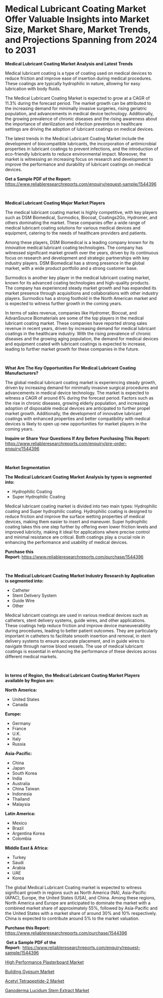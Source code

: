 <p><h1>Medical Lubricant Coating Market Offer Valuable Insights into Market Size, Market Share, Market Trends, and Projections Spanning from 2024 to 2031</h1></p><p><strong>Medical Lubricant Coating Market Analysis and Latest Trends</strong></p>
<p><p>Medical lubricant coating is a type of coating used on medical devices to reduce friction and improve ease of insertion during medical procedures. These coatings are typically hydrophilic in nature, allowing for easy lubrication with body fluids.</p><p>The Medical Lubricant Coating Market is expected to grow at a CAGR of 11.3% during the forecast period. The market growth can be attributed to the increasing demand for minimally invasive surgeries, rising geriatric population, and advancements in medical device technology. Additionally, the growing prevalence of chronic diseases and the rising awareness about the importance of sterilization and infection prevention in healthcare settings are driving the adoption of lubricant coatings on medical devices.</p><p>The latest trends in the Medical Lubricant Coating Market include the development of biocompatible lubricants, the incorporation of antimicrobial properties in lubricant coatings to prevent infections, and the introduction of eco-friendly lubricants to reduce environmental impact. Moreover, the market is witnessing an increasing focus on research and development to improve the performance and durability of lubricant coatings on medical devices.</p></p>
<p><strong>Get a Sample PDF of the Report:&nbsp;</strong> <a href="https://www.reliableresearchreports.com/enquiry/request-sample/1544396">https://www.reliableresearchreports.com/enquiry/request-sample/1544396</a></p>
<p>&nbsp;</p>
<p><strong>Medical Lubricant Coating Major Market Players</strong></p>
<p><p>The medical lubricant coating market is highly competitive, with key players such as DSM Biomedical, Surmodics, Biocoat, Coatings2Go, Hydromer, and others dominating the market. These companies offer a wide range of medical lubricant coating solutions for various medical devices and equipment, catering to the needs of healthcare providers and patients.</p><p>Among these players, DSM Biomedical is a leading company known for its innovative medical lubricant coating technologies. The company has witnessed significant market growth over the years, driven by its continuous focus on research and development and strategic partnerships with key industry players. DSM Biomedical has a strong presence in the global market, with a wide product portfolio and a strong customer base.</p><p>Surmodics is another key player in the medical lubricant coating market, known for its advanced coating technologies and high-quality products. The company has experienced steady market growth and has expanded its market presence through acquisitions and collaborations with other industry players. Surmodics has a strong foothold in the North American market and is expected to witness further growth in the coming years.</p><p>In terms of sales revenue, companies like Hydromer, Biocoat, and AdvanSource Biomaterials are some of the top players in the medical lubricant coating market. These companies have reported strong sales revenue in recent years, driven by increasing demand for medical lubricant coatings in the healthcare industry. With the rising prevalence of chronic diseases and the growing aging population, the demand for medical devices and equipment coated with lubricant coatings is expected to increase, leading to further market growth for these companies in the future.</p></p>
<p>&nbsp;</p>
<p><strong>What Are The Key Opportunities For Medical Lubricant Coating Manufacturers?</strong></p>
<p><p>The global medical lubricant coating market is experiencing steady growth, driven by increasing demand for minimally invasive surgical procedures and advancements in medical device technology. The market is expected to witness a CAGR of around 6% during the forecast period. Factors such as the rise in chronic diseases, growing elderly population, and increasing adoption of disposable medical devices are anticipated to further propel market growth. Additionally, the development of innovative lubricant coatings with enhanced properties and better compatibility with medical devices is likely to open up new opportunities for market players in the coming years.</p></p>
<p><strong>Inquire or Share Your Questions If Any Before Purchasing This Report:</strong> <a href="https://www.reliableresearchreports.com/enquiry/pre-order-enquiry/1544396">https://www.reliableresearchreports.com/enquiry/pre-order-enquiry/1544396</a></p>
<p>&nbsp;</p>
<p><strong>Market Segmentation</strong></p>
<p><strong>The Medical Lubricant Coating Market Analysis by types is segmented into:</strong></p>
<p><ul><li>Hydrophilic Coating</li><li>Super Hydrophilic Coating</li></ul></p>
<p><p>Medical lubricant coating market is divided into two main types: Hydrophilic coating and Super hydrophilic coating. Hydrophilic coating is designed to reduce friction and improve the surface wetting properties of medical devices, making them easier to insert and maneuver. Super hydrophilic coating takes this one step further by offering even lower friction levels and improved lubricity, making it ideal for applications where precise control and minimal resistance are critical. Both coatings play a crucial role in enhancing the performance and usability of medical devices.</p></p>
<p><strong>Purchase this Report:&nbsp;</strong><a href="https://www.reliableresearchreports.com/purchase/1544396">https://www.reliableresearchreports.com/purchase/1544396</a></p>
<p>&nbsp;</p>
<p><strong>The Medical Lubricant Coating Market Industry Research by Application is segmented into:</strong></p>
<p><ul><li>Catheter</li><li>Stent Delivery System</li><li>Guide Wire</li><li>Other</li></ul></p>
<p><p>Medical lubricant coatings are used in various medical devices such as catheters, stent delivery systems, guide wires, and other applications. These coatings help reduce friction and improve device maneuverability during procedures, leading to better patient outcomes. They are particularly important in catheters to facilitate smooth insertion and removal, in stent delivery systems to ensure accurate placement, and in guide wires to navigate through narrow blood vessels. The use of medical lubricant coatings is essential in enhancing the performance of these devices across different medical markets.</p></p>
<p>&nbsp;</p>
<p><strong>In terms of Region, the Medical Lubricant Coating Market Players available by Region are:</strong></p>
<p>
    <p> <strong> North America: </strong>
        <ul>
            <li>United States</li>
            <li>Canada</li>
        </ul>
        </p> 
    <p> <strong> Europe: </strong>
        <ul>
            <li>Germany</li>
            <li>France</li>
            <li>U.K.</li>
            <li>Italy</li>
            <li>Russia</li>
        </ul>
        </p> 
    <p> <strong> Asia-Pacific: </strong>
        <ul>
            <li>China</li>
            <li>Japan</li>
            <li>South Korea</li>
            <li>India</li>
            <li>Australia</li>
            <li>China Taiwan</li>
            <li>Indonesia</li>
            <li>Thailand</li>
            <li>Malaysia</li>
        </ul>
        </p> 
    <p> <strong> Latin America: </strong>
        <ul>
            <li>Mexico</li>
            <li>Brazil</li>
            <li>Argentina Korea</li>
            <li>Colombia</li>
        </ul>
        </p> 
    <p> <strong> Middle East & Africa: </strong>
        <ul>
            <li>Turkey</li>
            <li>Saudi</li>
            <li>Arabia</li>
            <li>UAE</li>
            <li>Korea</li>
        </ul>
    </p>
    </p>
<p><p>The global Medical Lubricant Coating market is expected to witness significant growth in regions such as North America (NA), Asia-Pacific (APAC), Europe, the United States (USA), and China. Among these regions, North America and Europe are anticipated to dominate the market with a combined market share of approximately 55%, followed by Asia-Pacific and the United States with a market share of around 30% and 10% respectively. China is expected to contribute around 5% to the market valuation.</p></p>
<p><strong>Purchase this Report: </strong><a href="https://www.reliableresearchreports.com/purchase/1544396">https://www.reliableresearchreports.com/purchase/1544396</a></p>
<p>&nbsp;<strong>Get a Sample PDF of the Report:&nbsp;&nbsp;</strong><a href="https://www.reliableresearchreports.com/enquiry/request-sample/1544396">https://www.reliableresearchreports.com/enquiry/request-sample/1544396</a></p>
<p><strong></strong></p>
<p><p><a href="https://issuu.com/reportprime-2/docs/high-performance-plasterboard-market-size-2030.ppt">High Performance Plasterboard Market</a></p><p><a href="https://issuu.com/reportprime-2/docs/building-gypsum-market-size-2030.pptx">Building Gypsum Market</a></p><p><a href="https://github.com/changoleonlaverguenzanoexiste/Market-Research-Report-List-2/blob/main/acetyl-tetrapeptide-2-market.md">Acetyl Tetrapeptide-2 Market</a></p><p><a href="https://github.com/dimitrishawkinswaynenp91rgz/Market-Research-Report-List-1/blob/main/ganoderma-lucidum-stem-extract-market.md">Ganoderma Lucidum Stem Extract Market</a></p></p>